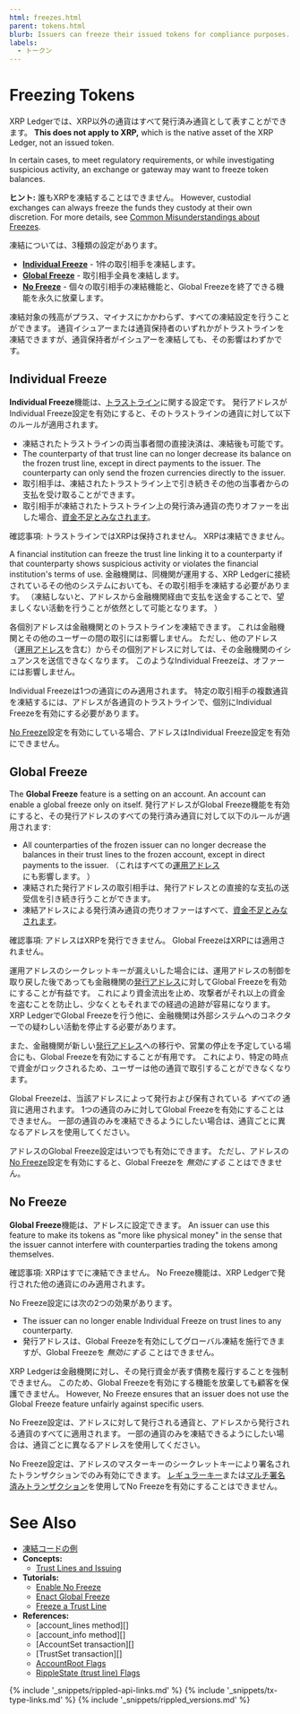 ```yaml
---
html: freezes.html
parent: tokens.html
blurb: Issuers can freeze their issued tokens for compliance purposes.
labels:
  - トークン
---
```


# Freezing Tokens

XRP Ledgerでは、XRP以外の通貨はすべて発行済み通貨として表すことができます。 **This does not apply to XRP,** which is the native asset of the XRP Ledger, not an issued token.

In certain cases, to meet regulatory requirements, or while investigating suspicious activity, an exchange or gateway may want to freeze token balances.

**ヒント:** 誰もXRPを凍結することはできません。 However, custodial exchanges can always freeze the funds they custody at their own discretion. For more details, see [Common Misunderstandings about Freezes](common-misconceptions-about-freezes.html).

凍結については、3種類の設定があります。

* [**Individual Freeze**](#individual-freeze) - 1件の取引相手を凍結します。
* [**Global Freeze**](#global-freeze) - 取引相手全員を凍結します。
* [**No Freeze**](#no-freeze) - 個々の取引相手の凍結機能と、Global Freezeを終了できる機能を永久に放棄します。

凍結対象の残高がプラス、マイナスにかかわらず、すべての凍結設定を行うことができます。 通貨イシュアーまたは通貨保持者のいずれかがトラストラインを凍結できますが、通貨保持者がイシュアーを凍結しても、その影響はわずかです。


## Individual Freeze

**Individual Freeze**機能は、[トラストライン](trust-lines-and-issuing.html)に関する設定です。 発行アドレスがIndividual Freeze設定を有効にすると、そのトラストラインの通貨に対して以下のルールが適用されます。

* 凍結されたトラストラインの両当事者間の直接決済は、凍結後も可能です。
* The counterparty of that trust line can no longer decrease its balance on the frozen trust line, except in direct payments to the issuer. The counterparty can only send the frozen currencies directly to the issuer.
* 取引相手は、凍結されたトラストライン上で引き続きその他の当事者からの支払を受け取ることができます。
* 取引相手が凍結されたトラストライン上の発行済み通貨の売りオファーを出した場合、[資金不足とみなされます](offers.html#オファーのライフサイクル)。

確認事項: トラストラインではXRPは保持されません。 XRPは凍結できません。

A financial institution can freeze the trust line linking it to a counterparty if that counterparty shows suspicious activity or violates the financial institution's terms of use. 金融機関は、同機関が運用する、XRP Ledgerに接続されているその他のシステムにおいても、その取引相手を凍結する必要があります。 （凍結しないと、アドレスから金融機関経由で支払を送金することで、望ましくない活動を行うことが依然として可能となります。 ）

各個別アドレスは金融機関とのトラストラインを凍結できます。 これは金融機関とその他のユーザーの間の取引には影響しません。 ただし、他のアドレス（[運用アドレス](issuing-and-operational-addresses.html)を含む）からその個別アドレスに対しては、その金融機関のイシュアンスを送信できなくなります。 このようなIndividual Freezeは、オファーには影響しません。

Individual Freezeは1つの通貨にのみ適用されます。 特定の取引相手の複数通貨を凍結するには、アドレスが各通貨のトラストラインで、個別にIndividual Freezeを有効にする必要があります。

[No Freeze](#no-freeze)設定を有効にしている場合、アドレスはIndividual Freeze設定を有効にできません。


## Global Freeze

The **Global Freeze** feature is a setting on an account. An account can enable a global freeze only on itself. 発行アドレスがGlobal Freeze機能を有効にすると、その発行アドレスのすべての発行済み通貨に対して以下のルールが適用されます:

* All counterparties of the frozen issuer can no longer decrease the balances in their trust lines to the frozen account, except in direct payments to the issuer. （これはすべての[運用アドレス](issuing-and-operational-addresses.html)にも影響します。 ）
* 凍結された発行アドレスの取引相手は、発行アドレスとの直接的な支払の送受信を引き続き行うことができます。
* 凍結アドレスによる発行済み通貨の売りオファーはすべて、[資金不足とみなされます](offers.html#オファーのライフサイクル)。

確認事項: アドレスはXRPを発行できません。 Global FreezeはXRPには適用されません。

運用アドレスのシークレットキーが漏えいした場合には、運用アドレスの制御を取り戻した後であっても金融機関の[発行アドレス](issuing-and-operational-addresses.html)に対してGlobal Freezeを有効にすることが有益です。 これにより資金流出を止め、攻撃者がそれ以上の資金を盗むことを防止し、少なくともそれまでの経過の追跡が容易になります。 XRP LedgerでGlobal Freezeを行う他に、金融機関は外部システムへのコネクターでの疑わしい活動を停止する必要があります。

また、金融機関が新しい[発行アドレス](issuing-and-operational-addresses.html)への移行や、営業の停止を予定している場合にも、Global Freezeを有効にすることが有用です。 これにより、特定の時点で資金がロックされるため、ユーザーは他の通貨で取引することができなくなります。

Global Freezeは、当該アドレスによって発行および保有されている _すべての_ 通貨に適用されます。 1つの通貨のみに対してGlobal Freezeを有効にすることはできません。 一部の通貨のみを凍結できるようにしたい場合は、通貨ごとに異なるアドレスを使用してください。

アドレスのGlobal Freeze設定はいつでも有効にできます。 ただし、アドレスの[No Freeze](#no-freeze)設定を有効にすると、Global Freezeを _無効にする_ ことはできません。


## No Freeze

**Global Freeze**機能は、アドレスに設定できます。 An issuer can use this feature to make its tokens as "more like physical money" in the sense that the issuer cannot interfere with counterparties trading the tokens among themselves.

確認事項: XRPはすでに凍結できません。 No Freeze機能は、XRP Ledgerで発行された他の通貨にのみ適用されます。

No Freeze設定には次の2つの効果があります。

* The issuer can no longer enable Individual Freeze on trust lines to any counterparty.
* 発行アドレスは、Global Freezeを有効にしてグローバル凍結を施行できますが、Global Freezeを _無効にする_ ことはできません。

XRP Ledgerは金融機関に対し、その発行資金が表す債務を履行することを強制できません。 このため、Global Freezeを有効にする機能を放棄しても顧客を保護できません。 However, No Freeze ensures that an issuer does not use the Global Freeze feature unfairly against specific users.

No Freeze設定は、アドレスに対して発行される通貨と、アドレスから発行される通貨のすべてに適用されます。 一部の通貨のみを凍結できるようにしたい場合は、通貨ごとに異なるアドレスを使用してください。

No Freeze設定は、アドレスのマスターキーのシークレットキーにより署名されたトランザクションでのみ有効にできます。 [レギュラーキー](setregularkey.html)または[マルチ署名済みトランザクション](multi-signing.html)を使用してNo Freezeを有効にすることはできません。



# See Also

- [凍結コードの例](https://github.com/XRPLF/xrpl-dev-portal/tree/master/content/_code-samples/freeze)
- **Concepts:**
    - [Trust Lines and Issuing](trust-lines-and-issuing.html)
- **Tutorials:**
    - [Enable No Freeze](enable-no-freeze.html)
    - [Enact Global Freeze](enact-global-freeze.html)
    - [Freeze a Trust Line](freeze-a-trust-line.html)
- **References:**
    - \[account_lines method\]\[\]
    - \[account_info method\]\[\]
    - \[AccountSet transaction\]\[\]
    - \[TrustSet transaction\]\[\]
    - [AccountRoot Flags](accountroot.html#accountroot-flags)
    - [RippleState (trust line) Flags](ripplestate.html#ripplestate-flags)

<!--{# common link defs #}-->
{% include '_snippets/rippled-api-links.md' %}
{% include '_snippets/tx-type-links.md' %}
{% include '_snippets/rippled_versions.md' %}
